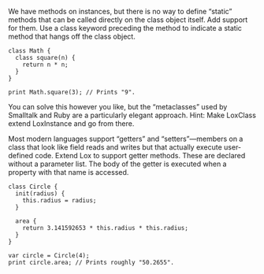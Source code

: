We have methods on instances, but there is no way to define “static” methods that can be called directly on the class object itself. Add support for them. Use a class keyword preceding the method to indicate a static method that hangs off the class object.

```
class Math {
  class square(n) {
    return n * n;
  }
}

print Math.square(3); // Prints "9".
```
You can solve this however you like, but the “metaclasses” used by Smalltalk and Ruby are a particularly elegant approach. Hint: Make LoxClass extend LoxInstance and go from there.

Most modern languages support “getters” and “setters”—members on a class that look like field reads and writes but that actually execute user-defined code. Extend Lox to support getter methods. These are declared without a parameter list. The body of the getter is executed when a property with that name is accessed.
```
class Circle {
  init(radius) {
    this.radius = radius;
  }

  area {
    return 3.141592653 * this.radius * this.radius;
  }
}

var circle = Circle(4);
print circle.area; // Prints roughly "50.2655".
```